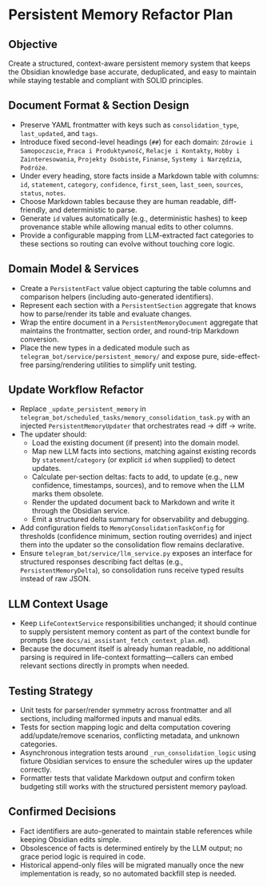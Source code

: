 # Persistent Memory Refactor Plan

## Objective
Create a structured, context-aware persistent memory system that keeps the Obsidian knowledge base accurate, deduplicated, and easy to maintain while staying testable and compliant with SOLID principles.

## Document Format & Section Design
- Preserve YAML frontmatter with keys such as `consolidation_type`, `last_updated`, and `tags`.
- Introduce fixed second-level headings (`##`) for each domain: `Zdrowie i Samopoczucie`, `Praca i Produktywność`, `Relacje i Kontakty`, `Hobby i Zainteresowania`, `Projekty Osobiste`, `Finanse`, `Systemy i Narzędzia`, `Podróże`.
- Under every heading, store facts inside a Markdown table with columns: `id`, `statement`, `category`, `confidence`, `first_seen`, `last_seen`, `sources`, `status`, `notes`.
- Choose Markdown tables because they are human readable, diff-friendly, and deterministic to parse.
- Generate `id` values automatically (e.g., deterministic hashes) to keep provenance stable while allowing manual edits to other columns.
- Provide a configurable mapping from LLM-extracted fact categories to these sections so routing can evolve without touching core logic.

## Domain Model & Services
- Create a `PersistentFact` value object capturing the table columns and comparison helpers (including auto-generated identifiers).
- Represent each section with a `PersistentSection` aggregate that knows how to parse/render its table and evaluate changes.
- Wrap the entire document in a `PersistentMemoryDocument` aggregate that maintains the frontmatter, section order, and round-trip Markdown conversion.
- Place the new types in a dedicated module such as `telegram_bot/service/persistent_memory/` and expose pure, side-effect-free parsing/rendering utilities to simplify unit testing.

## Update Workflow Refactor
- Replace `_update_persistent_memory` in `telegram_bot/scheduled_tasks/memory_consolidation_task.py` with an injected `PersistentMemoryUpdater` that orchestrates read → diff → write.
- The updater should:
  - Load the existing document (if present) into the domain model.
  - Map new LLM facts into sections, matching against existing records by `statement`/`category` (or explicit `id` when supplied) to detect updates.
  - Calculate per-section deltas: facts to add, to update (e.g., new confidence, timestamps, sources), and to remove when the LLM marks them obsolete.
  - Render the updated document back to Markdown and write it through the Obsidian service.
  - Emit a structured delta summary for observability and debugging.
- Add configuration fields to `MemoryConsolidationTaskConfig` for thresholds (confidence minimum, section routing overrides) and inject them into the updater so the consolidation flow remains declarative.
- Ensure `telegram_bot/service/llm_service.py` exposes an interface for structured responses describing fact deltas (e.g., `PersistentMemoryDelta`), so consolidation runs receive typed results instead of raw JSON.

## LLM Context Usage
- Keep `LifeContextService` responsibilities unchanged; it should continue to supply persistent memory content as part of the context bundle for prompts (see `docs/ai_assistant_fetch_context_plan.md`).
- Because the document itself is already human readable, no additional parsing is required in life-context formatting—callers can embed relevant sections directly in prompts when needed.

## Testing Strategy
- Unit tests for parser/render symmetry across frontmatter and all sections, including malformed inputs and manual edits.
- Tests for section mapping logic and delta computation covering add/update/remove scenarios, conflicting metadata, and unknown categories.
- Asynchronous integration tests around `_run_consolidation_logic` using fixture Obsidian services to ensure the scheduler wires up the updater correctly.
- Formatter tests that validate Markdown output and confirm token budgeting still works with the structured persistent memory payload.

## Confirmed Decisions
- Fact identifiers are auto-generated to maintain stable references while keeping Obsidian edits simple.
- Obsolescence of facts is determined entirely by the LLM output; no grace period logic is required in code.
- Historical append-only files will be migrated manually once the new implementation is ready, so no automated backfill step is needed.
